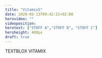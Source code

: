 ```yaml
---
title: "Vitamix5"
date: 2020-05-13T09:42:21+02:00
herovideo: ""
videoposition:
herotext: ["STOFF A","STOFF B", "STOFF C"]
heroheight: 400px
draft: true
---
```

TEXTBLOX VITAMIX
